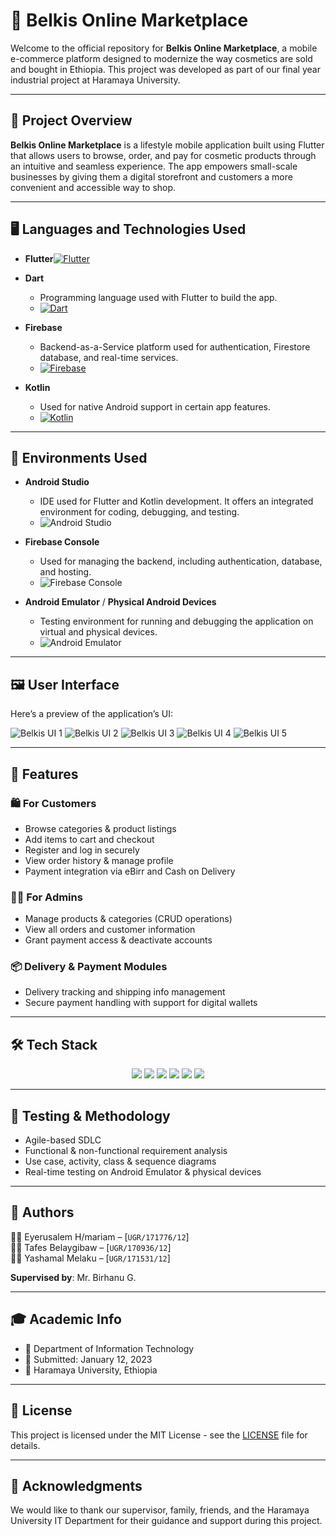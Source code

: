 # 🛒 Belkis Online Marketplace

Welcome to the official repository for **Belkis Online Marketplace**, a mobile e-commerce platform designed to modernize the way cosmetics are sold and bought in Ethiopia. This project was developed as part of our final year industrial project at Haramaya University.

---

## 📱 Project Overview

**Belkis Online Marketplace** is a lifestyle mobile application built using Flutter that allows users to browse, order, and pay for cosmetic products through an intuitive and seamless experience. The app empowers small-scale businesses by giving them a digital storefront and customers a more convenient and accessible way to shop.

---

## 🖥️ Languages and Technologies Used

- **Flutter**[![Flutter](https://img.shields.io/badge/Flutter-02569B?style=for-the-badge&logo=flutter&logoColor=white)](https://flutter.dev/)

- **Dart**  
  - Programming language used with Flutter to build the app.
  - [![Dart](https://img.shields.io/badge/Dart-0175C2?style=for-the-badge&logo=dart&logoColor=white)](https://dart.dev/)

- **Firebase**  
  - Backend-as-a-Service platform used for authentication, Firestore database, and real-time services.
  - [![Firebase](https://img.shields.io/badge/Firebase-FFCA28?style=for-the-badge&logo=firebase&logoColor=black)](https://firebase.google.com/)

- **Kotlin**  
  - Used for native Android support in certain app features.
  - [![Kotlin](https://img.shields.io/badge/Kotlin-7F52FF?style=for-the-badge&logo=kotlin&logoColor=white)](https://kotlinlang.org/)

---
## 🧪 Environments Used

- **Android Studio**  
  - IDE used for Flutter and Kotlin development. It offers an integrated environment for coding, debugging, and testing.
  - ![Android Studio](https://img.shields.io/badge/Android%20Studio-3DDC84?style=for-the-badge&logo=android-studio&logoColor=white)

- **Firebase Console**  
  - Used for managing the backend, including authentication, database, and hosting.
  - ![Firebase Console](https://img.shields.io/badge/Firebase-FFCA28?style=for-the-badge&logo=firebase&logoColor=black)

- **Android Emulator** / **Physical Android Devices**  
  - Testing environment for running and debugging the application on virtual and physical devices.
  - ![Android Emulator](https://img.shields.io/badge/Android%20Emulator-3DDC84?style=for-the-badge&logo=android&logoColor=white)

---
## 🖼️ User Interface

Here’s a preview of the application’s UI:

![Belkis UI 1](https://i.imgur.com/XBBjJHD.jpg)
![Belkis UI 2](https://i.imgur.com/YlRCOoH.jpg)
![Belkis UI 3](https://i.imgur.com/wRbFky9.jpg)
![Belkis UI 4](https://i.imgur.com/1VsIOYn.jpg)
![Belkis UI 5](https://i.imgur.com/JIAlGBh.jpg)


---

## 🚀 Features

### 🛍️ For Customers
- Browse categories & product listings
- Add items to cart and checkout
- Register and log in securely
- View order history & manage profile
- Payment integration via eBirr and Cash on Delivery

### 👨‍💼 For Admins
- Manage products & categories (CRUD operations)
- View all orders and customer information
- Grant payment access & deactivate accounts

### 📦 Delivery & Payment Modules
- Delivery tracking and shipping info management
- Secure payment handling with support for digital wallets

---

## 🛠️ Tech Stack
<p align="center"> <img src="https://img.shields.io/badge/Flutter-02569B?style=for-the-badge&logo=flutter&logoColor=white" /> <img src="https://img.shields.io/badge/Dart-0175C2?style=for-the-badge&logo=dart&logoColor=white" /> <img src="https://img.shields.io/badge/Firebase-FFCA28?style=for-the-badge&logo=firebase&logoColor=black" /> <img src="https://img.shields.io/badge/Kotlin-7F52FF?style=for-the-badge&logo=kotlin&logoColor=white" /> <img src="https://img.shields.io/badge/Android%20Studio-3DDC84?style=for-the-badge&logo=android-studio&logoColor=white" /> <img src="https://img.shields.io/badge/GitHub-181717?style=for-the-badge&logo=github&logoColor=white" /> </p>

---

## 🧪 Testing & Methodology

- Agile-based SDLC  
- Functional & non-functional requirement analysis  
- Use case, activity, class & sequence diagrams  
- Real-time testing on Android Emulator & physical devices  

---

## 📝 Authors

👩‍💻 Eyerusalem H/mariam – [`UGR/171776/12`]  
👨‍💻 Tafes Belaygibaw – [`UGR/170936/12`]  
👨‍💻 Yashamal Melaku – [`UGR/171531/12`]  

**Supervised by**: Mr. Birhanu G.

---

## 🎓 Academic Info

- 📍 Department of Information Technology  
- 📅 Submitted: January 12, 2023  
- 🏫 Haramaya University, Ethiopia

---

## 📄 License

This project is licensed under the MIT License - see the [LICENSE](LICENSE) file for details.

---

## 🙏 Acknowledgments

We would like to thank our supervisor, family, friends, and the Haramaya University IT Department for their guidance and support during this project.
